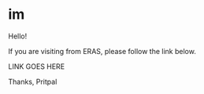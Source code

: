 # im

Hello!

If you are visiting from ERAS, please follow the link below. 

LINK GOES HERE

Thanks, Pritpal
